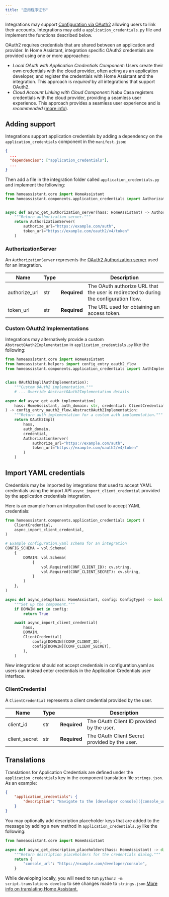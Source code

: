 ```yaml
---
title: "应用程序证书"
---
```


Integrations may support [Configuration via OAuth2](/docs/config_entries_config_flow_handler#configuration-via-oauth2) allowing
users to link their accounts. Integrations may add a `application_credentials.py` file and implement the functions described below.

OAuth2 requires credentials that are shared between an application and provider. In Home Assistant, integration specific OAuth2 credentials are  provided using one or more approaches:

- *Local OAuth with Application Credentials Component*: Users create their own credentials with the cloud provider, often acting as an application developer, and register the credentials with Home Assistant and the integration. This approach is *required* by all integrations that support OAuth2.
- *Cloud Account Linking with Cloud Component*: Nabu Casa registers credentials with the cloud provider, providing a seamless user experience. This approach provides a seamless user experience and is *recommended* ([more info](/docs/config_entries_config_flow_handler#configuration-via-oauth2)).

## Adding support

Integrations support application credentials by adding a dependency on the `application_credentials` component in the `manifest.json`:
```json
{
  ...
  "dependencies": ["application_credentials"],
  ...
}
```

Then add a file in the integration folder called `application_credentials.py`  and implement the following:

```python
from homeassistant.core import HomeAssistant
from homeassistant.components.application_credentials import AuthorizationServer


async def async_get_authorization_server(hass: HomeAssistant) -> AuthorizationServer:
    """Return authorization server."""
    return AuthorizationServer(
        authorize_url="https://example.com/auth",
        token_url="https://example.com/oauth2/v4/token"
    )
```

### AuthorizationServer

An `AuthorizationServer` represents the [OAuth2 Authorization server](https://datatracker.ietf.org/doc/html/rfc6749) used for an integration.

| Name          | Type |                                                                                                    | Description |
| ------------- | ---- | -------------------------------------------------------------------------------------------------- | ----------- |
| authorize_url | str  | **Required** | The OAuth authorize URL that the user is redirected to during the configuration flow. |
| token_url     | str  | **Required** | The URL used for obtaining an access token.                                           |

### Custom OAuth2 Implementations

Integrations may alternatively provide a custom `AbstractOAuth2Implementation` in `application_credentials.py` like the following:

```python
from homeassistant.core import HomeAssistant
from homeassistant.helpers import config_entry_oauth2_flow
from homeassistant.components.application_credentials import AuthImplementation, AuthorizationServer, ClientCredential


class OAuth2Impl(AuthImplementation):
    """Custom OAuth2 implementation."""
    # ... Override AbstractOAuth2Implementation details

async def async_get_auth_implementation(
    hass: HomeAssistant, auth_domain: str, credential: ClientCredential
) -> config_entry_oauth2_flow.AbstractOAuth2Implementation:
    """Return auth implementation for a custom auth implementation."""
    return OAuth2Impl(
        hass,
        auth_domain,
        credential,
        AuthorizationServer(
            authorize_url="https://example.com/auth",
            token_url="https://example.com/oauth2/v4/token"
        )
    )
```

## Import YAML credentials

Credentials may be imported by integrations that used to accept YAML credentials using the import API `async_import_client_credential` provided by the application credentials integration.

Here is an example from an integration that used to accept YAML credentials:

```python
from homeassistant.components.application_credentials import (
    ClientCredential,
    async_import_client_credential,
)

# Example configuration.yaml schema for an integration
CONFIG_SCHEMA = vol.Schema(
    {
        DOMAIN: vol.Schema(
            {
                vol.Required(CONF_CLIENT_ID): cv.string,
                vol.Required(CONF_CLIENT_SECRET): cv.string,
            }
        )
    },
)

async def async_setup(hass: HomeAssistant, config: ConfigType) -> bool:
    """Set up the component."""
    if DOMAIN not in config:
        return True

    await async_import_client_credential(
        hass,
        DOMAIN,
        ClientCredential(
            config[DOMAIN][CONF_CLIENT_ID],
            config[DOMAIN][CONF_CLIENT_SECRET],
        ),
    )
```

New integrations should not accept credentials in configuration.yaml as users
can instead enter credentials in the Application Credentials user interface.

### ClientCredential

A `ClientCredential` represents a client credential provided by the user.

| Name          | Type |                                                                           | Description |
| ------------- | ---- | ------------------------------------------------------------------------- | ----------- |
| client_id     | str  | **Required** | The OAuth Client ID provided by the user.     |
| client_secret | str  | **Required** | The OAuth Client Secret provided by the user. |

## Translations

Translations for Application Credentials are defined under the `application_credentials` key in the component translation file `strings.json`. As an example:

```json
{
    "application_credentials": {
        "description": "Navigate to the [developer console]({console_url}) to create credentials then enter them below.",
    }
}
```

You may optionally add description placeholder keys that are added to the message by adding a new method in `application_credentials.py` like the following:

```python
from homeassistant.core import HomeAssistant

async def async_get_description_placeholders(hass: HomeAssistant) -> dict[str, str]:
    """Return description placeholders for the credentials dialog."""
    return {
        "console_url": "https://example.com/developer/console",
    }
```

While developing locally, you will need to run `python3 -m script.translations develop` to see changes made to `strings.json` [More info on translating Home Assistant.](translations.md)